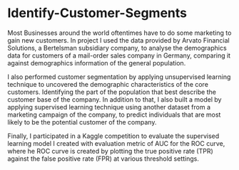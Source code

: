 # Identify-Customer-Segments

Most Businesses around the world oftentimes have to do some marketing to gain new customers.
In project I used the data provided by Arvato Financial Solutions, a Bertelsman subsidiary company, 
to analyse the demographics data for customers of a mail-order sales company in Germany, 
comparing it against demographics information of the general population.

I also performed customer segmentation by applying unsupervised learning technique to uncovered the demographic characteristics of the core customers.
Identifying the part of the population that best describe the customer base of the company.
In addition to that, I also built a model by applying supervised learning technique using another dataset from a marketing campaign of the company, 
to predict individuals that are most likely to be the potential customer of the company. 

Finally, I participated in a Kaggle competition to evaluate the supervised learning model I created with evaluation metric of AUC for the ROC curve, 
where he ROC curve is created by plotting the true positive rate (TPR) against the false positive rate (FPR) at various threshold settings.
